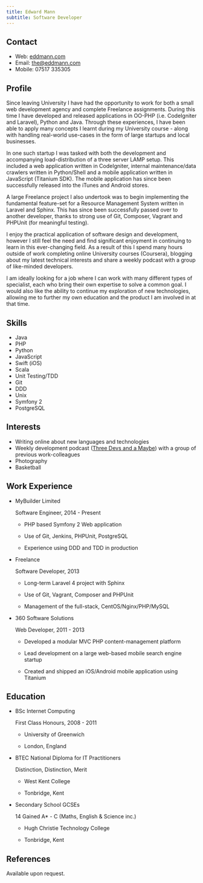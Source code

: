 ```yaml
---
title: Edward Mann
subtitle: Software Developer
---
```



Contact
-------

*   Web: [eddmann.com](http://eddmann.com)
*   Email: [the@eddmann.com](mailto:the@eddmann.com)
*   Mobile: 07517 335305


Profile
-------

Since leaving University I have had the opportunity to work for both a small web development agency and complete Freelance assignments.
During this time I have developed and released applications in OO-PHP (i.e. CodeIgniter and Laravel), Python and Java.
Through these experiences, I have been able to apply many concepts I learnt during my University course - along with handling real-world use-cases in the form of large startups and local businesses.

In one such startup I was tasked with both the development and accompanying load-distribution of a three server LAMP setup.
This included a web application written in CodeIgniter, internal maintenance/data crawlers written in Python/Shell and a mobile application written in JavaScript (Titanium SDK).
The mobile application has since been successfully released into the iTunes and Android stores.

A large Freelance project I also undertook was to begin implementing the fundamental feature-set for a Resource Management System written in Laravel and Sphinx.
This has since been successfully passed over to another developer, thanks to strong use of Git, Composer, Vagrant and PHPUnit (for meaningful testing).

I enjoy the practical application of software design and development, however I still feel the need and find significant enjoyment in continuing to learn in this ever-changing field.
As a result of this I spend many hours outside of work completing online University courses (Coursera), blogging about my latest technical interests and share a weekly podcast with a group of like-minded developers.

I am ideally looking for a job where I can work with many different types of specialist, each who bring their own expertise to solve a common goal.
I would also like the ability to continue my exploration of new technologies, allowing me to further my own education and the product I am involved in at that time.


Skills
------

*   Java
*   PHP
*   Python
*   JavaScript
*   Swift (iOS)
*   Scala
*   Unit Testing/TDD
*   Git
*   DDD
*   Unix
*   Symfony 2
*   PostgreSQL


Interests
---------

*   Writing online about new languages and technologies
*   Weekly development podcast ([Three Devs and a Maybe](http://threedevsandamaybe.com)) with a group of previous work-colleagues
*   Photography
*   Basketball


Work Experience
---------------

*   MyBuilder Limited

    Software Engineer, 2014 - Present

    -   PHP based Symfony 2 Web application

    -   Use of Git, Jenkins, PHPUnit, PostgreSQL

    -   Experience using DDD and TDD in production

*   Freelance

    Software Developer, 2013

    -   Long-term Laravel 4 project with Sphinx

    -   Use of Git, Vagrant, Composer and PHPUnit

    -   Management of the full-stack, CentOS/Nginx/PHP/MySQL

*   360 Software Solutions

    Web Developer, 2011 - 2013

    -   Developed a modular MVC PHP content-management platform

    -   Lead development on a large web-based mobile search engine startup

    -   Created and shipped an iOS/Android mobile application using Titanium


Education
---------

*   BSc Internet Computing

    First Class Honours, 2008 - 2011

    -   University of Greenwich

    -   London, England

*   BTEC National Diploma for IT Practitioners

    Distinction, Distinction, Merit

    -   West Kent College

    -   Tonbridge, Kent

*   Secondary School GCSEs

    14 Gained A* - C (Maths, English & Science inc.)

    -   Hugh Christie Technology College

    -   Tonbridge, Kent


References
----------

Available upon request.